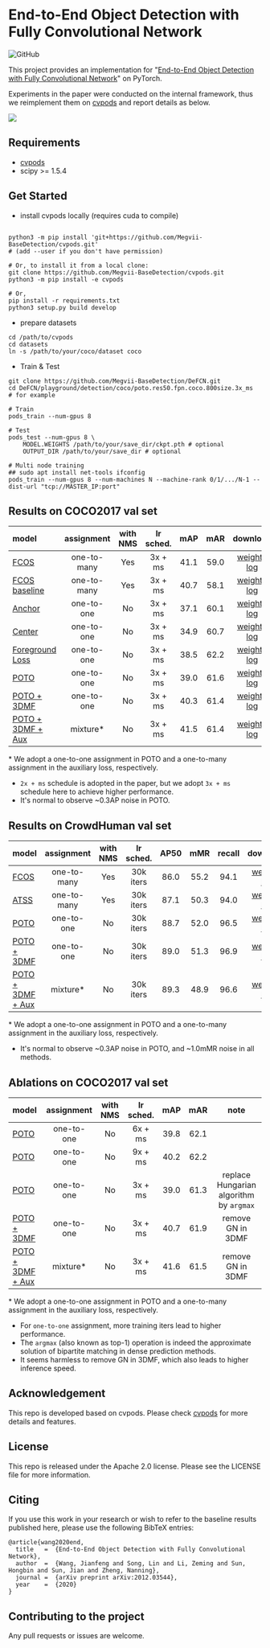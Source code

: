 # End-to-End Object Detection with Fully Convolutional Network

![GitHub](https://img.shields.io/github/license/Megvii-BaseDetection/DeFCN)

This project provides an implementation for "[End-to-End Object Detection with Fully Convolutional Network](https://arxiv.org/abs/2012.03544)" on PyTorch.

Experiments in the paper were conducted on the internal framework, thus we reimplement them on [cvpods](https://github.com/Megvii-BaseDetection/cvpods) and report details as below.

![](./pipeline.png)

## Requirements
* [cvpods](https://github.com/Megvii-BaseDetection/cvpods)
* scipy >= 1.5.4

## Get Started

* install cvpods locally (requires cuda to compile)
```shell

python3 -m pip install 'git+https://github.com/Megvii-BaseDetection/cvpods.git'
# (add --user if you don't have permission)

# Or, to install it from a local clone:
git clone https://github.com/Megvii-BaseDetection/cvpods.git
python3 -m pip install -e cvpods

# Or,
pip install -r requirements.txt
python3 setup.py build develop
```

* prepare datasets
```shell
cd /path/to/cvpods
cd datasets
ln -s /path/to/your/coco/dataset coco
```

* Train & Test
```shell
git clone https://github.com/Megvii-BaseDetection/DeFCN.git
cd DeFCN/playground/detection/coco/poto.res50.fpn.coco.800size.3x_ms  # for example

# Train
pods_train --num-gpus 8

# Test
pods_test --num-gpus 8 \
    MODEL.WEIGHTS /path/to/your/save_dir/ckpt.pth # optional
    OUTPUT_DIR /path/to/your/save_dir # optional

# Multi node training
## sudo apt install net-tools ifconfig
pods_train --num-gpus 8 --num-machines N --machine-rank 0/1/.../N-1 --dist-url "tcp://MASTER_IP:port"

```

## Results on COCO2017 val set

| model | assignment | with NMS | lr sched. | mAP | mAR | download |
|:------|:----------:|:--------:|:---------:|:---:|:---:|:--------:|
| [FCOS](./playground/detection/coco/fcos.res50.fpn.coco.800size.3x_ms) | one-to-many | Yes | 3x + ms | 41.1 | 59.0 | [weight](https://megvii-my.sharepoint.cn/:u:/g/personal/wangjianfeng_megvii_com/Ed5kFlrTzaRCuTtNrEpEyvcBvE3lmwv7fhN3WlBKUQN9IQ?e=LyXyQ8) \| [log](https://megvii-my.sharepoint.cn/:u:/g/personal/wangjianfeng_megvii_com/EeHivd6wYi9NnU46O85c5xEBRjKa9T7Ao1A6UTPTk78tAQ?e=Kh9pAA) |
| [FCOS baseline](./playground/detection/coco/fcos.res50.fpn.coco.800size.3x_ms.wo_ctrness) | one-to-many | Yes | 3x + ms | 40.7 | 58.1 | [weight](https://megvii-my.sharepoint.cn/:u:/g/personal/wangjianfeng_megvii_com/EWiLRCqKVWZHvn3kjhx7aCsB8CIrecsK7K5VuVgTQVaonA?e=TW79W2) \| [log](https://megvii-my.sharepoint.cn/:u:/g/personal/wangjianfeng_megvii_com/EQPmXtL8XVxMmWbO7ikqF28BdXDckIsmBTF77cWIGxuCoA?e=vtScEJ) |
| [Anchor](./playground/detection/coco/anchor.res50.fpn.coco.800size.3x_ms) | one-to-one | No | 3x + ms | 37.1 | 60.1 | [weight](https://megvii-my.sharepoint.cn/:u:/g/personal/wangjianfeng_megvii_com/EfQV5I0pE2lEuMAQYIcN3MUBtOKWJhOSV3Fkv9Qx7hYfqA?e=M7jM2a) \| [log](https://megvii-my.sharepoint.cn/:u:/g/personal/wangjianfeng_megvii_com/EVJi5DgrRHtPq4BUB3EA0NQBvdHFGgk_lgrcE2I8l6Gf1w?e=ADHOhn) |
| [Center](./playground/detection/coco/center.res50.fpn.coco.800size.3x_ms) | one-to-one | No | 3x + ms | 34.9 | 60.7 | [weight](https://megvii-my.sharepoint.cn/:u:/g/personal/wangjianfeng_megvii_com/EY7ubzFIKHlMm9X_B3EnOmwB_nVoS-ppscXrSnLNqACGww?e=gniPNQ) \| [log](https://megvii-my.sharepoint.cn/:u:/g/personal/wangjianfeng_megvii_com/EYiKdUPKGShPnZbLKf_oRpwBiX2mH9DBCwdjjqvWIxPB2w?e=rTxDI0) |
| [Foreground Loss](./playground/detection/coco/loss.res50.fpn.coco.800size.3x_ms) | one-to-one | No | 3x + ms | 38.5 | 62.2 | [weight](https://megvii-my.sharepoint.cn/:u:/g/personal/wangjianfeng_megvii_com/EUNLYB_qIRZKlLZ8UAGgO3YBmKtuVrsNA3CVLVFk_NKvKw?e=mbT2kY) \| [log](https://megvii-my.sharepoint.cn/:u:/g/personal/wangjianfeng_megvii_com/EV43J3LWqVFNqWKKVBb6GOEBjJO7uHj7i1HVWNnAZBu1_g?e=YKfJs9) |
| [POTO](./playground/detection/coco/poto.res50.fpn.coco.800size.3x_ms) | one-to-one | No | 3x + ms | 39.0 | 61.6 | [weight](https://megvii-my.sharepoint.cn/:u:/g/personal/wangjianfeng_megvii_com/ETyzm_Tdl91EiD2JuXP_WTkByMN_peE6hhPTezlpWT4-FQ?e=a3MstA) \| [log](https://megvii-my.sharepoint.cn/:u:/g/personal/wangjianfeng_megvii_com/Ebinr1lWsuRAnISaR4giC6gBVZ7hEoM5A992QbHsiTJcVg?e=tIR03C) |
| [POTO + 3DMF](./playground/detection/coco/poto.res50.fpn.coco.800size.3x_ms.3dmf) | one-to-one | No | 3x + ms | 40.3 | 61.4 | [weight](https://megvii-my.sharepoint.cn/:u:/g/personal/wangjianfeng_megvii_com/EdyQqSlekf9Avpc4DrHokvABQOVt9T29ISvkUSKlIPkbcA?e=df6D2Y) \| [log](https://megvii-my.sharepoint.cn/:u:/g/personal/wangjianfeng_megvii_com/EbLZyKkQazNAl-_wjqRSyiMB3g2kygx9HshgL3-el_7wEg?e=6JXyxf) |
| [POTO + 3DMF + Aux](./playground/detection/coco/poto.res50.fpn.coco.800size.3x_ms.3dmf.aux) | mixture\* | No | 3x + ms | 41.5 | 61.4 | [weight](https://megvii-my.sharepoint.cn/:u:/g/personal/wangjianfeng_megvii_com/EYgGs9PXLDVBsRxD7fluh7YBnAndyoOi7KzEdqMkB0vFZg?e=olYUaQ) \| [log](https://megvii-my.sharepoint.cn/:u:/g/personal/wangjianfeng_megvii_com/EaeB2tlXYmVBoKKtVEtGUOMBuLZNOUQtQ3iTksPdPCFAJw?e=ZwmlDB) |

\* We adopt a one-to-one assignment in POTO and a one-to-many assignment in the auxiliary loss, respectively.

- `2x + ms` schedule is adopted in the paper, but we adopt `3x + ms` schedule here to achieve higher performance.
- It's normal to observe ~0.3AP noise in POTO.

## Results on CrowdHuman val set

| model | assignment | with NMS | lr sched. | AP50 | mMR | recall | download |
|:------|:----------:|:--------:|:---------:|:----:|:---:|:------:|:--------:|
| [FCOS](./playground/detection/crowdhuman/fcos.res50.fpn.crowdhuman.800size.30k) | one-to-many | Yes | 30k iters | 86.0 | 55.2 | 94.1 | [weight](https://megvii-my.sharepoint.cn/:u:/g/personal/wangjianfeng_megvii_com/EYDm7cRXaNhKsaQIfF8a3okB2shsPxORtQsA8hlmUI9NjQ?e=eIcsVa) \| [log](https://megvii-my.sharepoint.cn/:u:/g/personal/wangjianfeng_megvii_com/ESTXovoQaRZHp3XayoZ8XgwB1FUvxnPvUzgO-oqZfoKsXg?e=EWGWUW) |
| [ATSS](./playground/detection/crowdhuman/atss.res50.fpn.crowdhuman.800size.30k) | one-to-many | Yes | 30k iters | 87.1 | 50.3 | 94.0 | [weight](https://megvii-my.sharepoint.cn/:u:/g/personal/wangjianfeng_megvii_com/EYHbdIkq4eRLhJoytZWiipwBC9JYzfdWPl3CFCovEMuRBg?e=25LKYw) \| [log](https://megvii-my.sharepoint.cn/:u:/g/personal/wangjianfeng_megvii_com/Eb5qjd82AA9PgVNJfnUOK9oBefCamm3qLqMNKTR0VVCETg?e=1JbYab) |
| [POTO](./playground/detection/crowdhuman/poto.res50.fpn.crowdhuman.800size.30k) | one-to-one | No | 30k iters | 88.7 | 52.0 | 96.5 | [weight](https://megvii-my.sharepoint.cn/:u:/g/personal/wangjianfeng_megvii_com/EXZ6XWt7xghIjH2ZoF5srzgBgzunrF18KmDFjDJX5XJTVg?e=hO0a7b) \| [log](https://megvii-my.sharepoint.cn/:u:/g/personal/wangjianfeng_megvii_com/EVHXlKqh4R1Fr20pvds0gYYB7uTfRyln623HtThNUeuhuA?e=Cv7dIQ) |
| [POTO + 3DMF](./playground/detection/crowdhuman/poto.res50.fpn.crowdhuman.800size.30k.3dmf) | one-to-one | No | 30k iters | 89.0 | 51.3 | 96.9 | [weight](https://megvii-my.sharepoint.cn/:u:/g/personal/wangjianfeng_megvii_com/EefGi-DNV-tNvjhfCLNllqEBa0uib_ZDwZ1jPPb-gW-IzQ?e=0EfCLB) \| [log](https://megvii-my.sharepoint.cn/:u:/g/personal/wangjianfeng_megvii_com/ER4DWUc_FcZKudgficcvc6kBWcmIW3OB4eTLEqq2OkUvFQ?e=1QsyZK) |
| [POTO + 3DMF + Aux](./playground/detection/crowdhuman/poto.res50.fpn.crowdhuman.800size.30k.3dmf.aux) | mixture\* | No | 30k iters | 89.3 | 48.9 | 96.6 | [weight](https://megvii-my.sharepoint.cn/:u:/g/personal/wangjianfeng_megvii_com/EZSc1mSB495KlDcokhnHGLgBfbUMMZdBOJWPLr4AVrS9_w?e=QAQzd9) \| [log](https://megvii-my.sharepoint.cn/:u:/g/personal/wangjianfeng_megvii_com/Eei8vxwWwq9Ak8P2kUQ3WsEB7-N2dQBk6U_ck7FQKOKnzA?e=0YSC6v) |

\* We adopt a one-to-one assignment in POTO and a one-to-many assignment in the auxiliary loss, respectively.

- It's normal to observe ~0.3AP noise in POTO, and ~1.0mMR noise in all methods.

## Ablations on COCO2017 val set

| model | assignment | with NMS | lr sched. | mAP | mAR | note |
|:------|:----------:|:--------:|:---------:|:---:|:---:|:----:|
| [POTO](./playground/detection/coco/poto.res50.fpn.coco.800size.6x_ms) | one-to-one | No | 6x + ms | 39.8 | 62.1 | |
| [POTO](./playground/detection/coco/poto.res50.fpn.coco.800size.9x_ms) | one-to-one | No | 9x + ms | 40.2 | 62.2 | |
| [POTO](./playground/detection/coco/poto.res50.fpn.coco.800size.3x_ms.argmax) | one-to-one | No | 3x + ms | 39.0 | 61.3 | replace Hungarian algorithm by `argmax` |
| [POTO + 3DMF](./playground/detection/coco/poto.res50.fpn.coco.800size.3x_ms.3dmf_wo_gn) | one-to-one | No | 3x + ms | 40.7 | 61.9 | remove GN in 3DMF |
| [POTO + 3DMF + Aux](./playground/detection/coco/poto.res50.fpn.coco.800size.3x_ms.3dmf_wo_gn.aux) | mixture\* | No | 3x + ms | 41.6 | 61.5 | remove GN in 3DMF |

\* We adopt a one-to-one assignment in POTO and a one-to-many assignment in the auxiliary loss, respectively.

- For `one-to-one` assignment, more training iters lead to higher performance.
- The `argmax` (also known as top-1) operation is indeed the approximate solution of bipartite matching in dense prediction methods.
- It seems harmless to remove GN in 3DMF, which also leads to higher inference speed.

## Acknowledgement
This repo is developed based on cvpods. Please check [cvpods](https://github.com/Megvii-BaseDetection/cvpods) for more details and features.

## License
This repo is released under the Apache 2.0 license. Please see the LICENSE file for more information.

## Citing
If you use this work in your research or wish to refer to the baseline results published here, please use the following BibTeX entries:
```
@article{wang2020end,
  title   =  {End-to-End Object Detection with Fully Convolutional Network},
  author  =  {Wang, Jianfeng and Song, Lin and Li, Zeming and Sun, Hongbin and Sun, Jian and Zheng, Nanning},
  journal =  {arXiv preprint arXiv:2012.03544},
  year    =  {2020}
}
```

## Contributing to the project
Any pull requests or issues are welcome.

